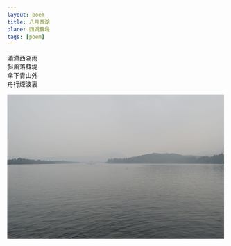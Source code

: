 ```yaml
---
layout: poem
title: 八月西湖
place: 西湖蘇堤
tags: [poem]
---
```


瀟瀟西湖雨     
斜風落蘇堤     
傘下青山外     
舟行煙波裏     

![八月西湖](images/poem/bayuexihu.jpg "八月西湖")

